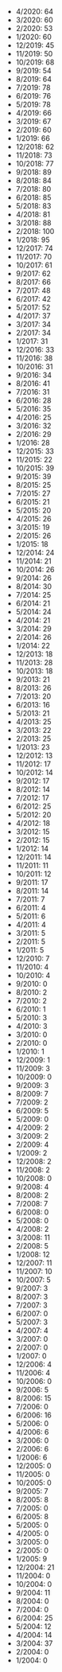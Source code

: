 *  4/2020: 64
*  3/2020: 60
*  2/2020: 53
*  1/2020: 60
*  12/2019: 45
*  11/2019: 50
*  10/2019: 68
*  9/2019: 54
*  8/2019: 64
*  7/2019: 78
*  6/2019: 76
*  5/2019: 78
*  4/2019: 66
*  3/2019: 67
*  2/2019: 60
*  1/2019: 66
*  12/2018: 62
*  11/2018: 73
*  10/2018: 77
*  9/2018: 89
*  8/2018: 84
*  7/2018: 80
*  6/2018: 85
*  5/2018: 83
*  4/2018: 81
*  3/2018: 88
*  2/2018: 100
*  1/2018: 95
*  12/2017: 74
*  11/2017: 70
*  10/2017: 61
*  9/2017: 62
*  8/2017: 66
*  7/2017: 48
*  6/2017: 42
*  5/2017: 52
*  4/2017: 37
*  3/2017: 34
*  2/2017: 34
*  1/2017: 31
*  12/2016: 33
*  11/2016: 38
*  10/2016: 31
*  9/2016: 34
*  8/2016: 41
*  7/2016: 31
*  6/2016: 28
*  5/2016: 35
*  4/2016: 25
*  3/2016: 32
*  2/2016: 29
*  1/2016: 28
*  12/2015: 33
*  11/2015: 22
*  10/2015: 39
*  9/2015: 39
*  8/2015: 25
*  7/2015: 27
*  6/2015: 21
*  5/2015: 20
*  4/2015: 26
*  3/2015: 19
*  2/2015: 26
*  1/2015: 18
*  12/2014: 24
*  11/2014: 21
*  10/2014: 26
*  9/2014: 26
*  8/2014: 30
*  7/2014: 25
*  6/2014: 21
*  5/2014: 24
*  4/2014: 21
*  3/2014: 29
*  2/2014: 26
*  1/2014: 22
*  12/2013: 18
*  11/2013: 28
*  10/2013: 18
*  9/2013: 21
*  8/2013: 26
*  7/2013: 20
*  6/2013: 16
*  5/2013: 21
*  4/2013: 25
*  3/2013: 22
*  2/2013: 25
*  1/2013: 23
*  12/2012: 13
*  11/2012: 17
*  10/2012: 14
*  9/2012: 17
*  8/2012: 14
*  7/2012: 17
*  6/2012: 25
*  5/2012: 20
*  4/2012: 18
*  3/2012: 15
*  2/2012: 15
*  1/2012: 14
*  12/2011: 14
*  11/2011: 11
*  10/2011: 12
*  9/2011: 17
*  8/2011: 14
*  7/2011: 7
*  6/2011: 4
*  5/2011: 6
*  4/2011: 4
*  3/2011: 5
*  2/2011: 5
*  1/2011: 5
*  12/2010: 7
*  11/2010: 4
*  10/2010: 4
*  9/2010: 0
*  8/2010: 2
*  7/2010: 2
*  6/2010: 1
*  5/2010: 3
*  4/2010: 3
*  3/2010: 0
*  2/2010: 0
*  1/2010: 1
*  12/2009: 1
*  11/2009: 3
*  10/2009: 0
*  9/2009: 3
*  8/2009: 7
*  7/2009: 2
*  6/2009: 5
*  5/2009: 0
*  4/2009: 2
*  3/2009: 2
*  2/2009: 4
*  1/2009: 2
*  12/2008: 2
*  11/2008: 2
*  10/2008: 0
*  9/2008: 4
*  8/2008: 2
*  7/2008: 7
*  6/2008: 0
*  5/2008: 0
*  4/2008: 2
*  3/2008: 11
*  2/2008: 5
*  1/2008: 12
*  12/2007: 11
*  11/2007: 10
*  10/2007: 5
*  9/2007: 3
*  8/2007: 3
*  7/2007: 3
*  6/2007: 0
*  5/2007: 3
*  4/2007: 4
*  3/2007: 0
*  2/2007: 0
*  1/2007: 0
*  12/2006: 4
*  11/2006: 4
*  10/2006: 0
*  9/2006: 5
*  8/2006: 15
*  7/2006: 0
*  6/2006: 16
*  5/2006: 0
*  4/2006: 6
*  3/2006: 0
*  2/2006: 6
*  1/2006: 6
*  12/2005: 0
*  11/2005: 0
*  10/2005: 0
*  9/2005: 7
*  8/2005: 8
*  7/2005: 0
*  6/2005: 8
*  5/2005: 0
*  4/2005: 0
*  3/2005: 0
*  2/2005: 0
*  1/2005: 9
*  12/2004: 21
*  11/2004: 0
*  10/2004: 0
*  9/2004: 11
*  8/2004: 0
*  7/2004: 0
*  6/2004: 25
*  5/2004: 12
*  4/2004: 14
*  3/2004: 37
*  2/2004: 0
*  1/2004: 0